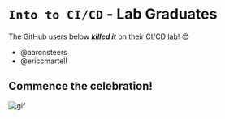# `Into to CI/CD` - Lab Graduates

The GitHub users below ***killed it*** on their [CI/CD lab](intro.md)! 😎

[//]: # (Add your username below, in alphabetical order to prevent conflicts and duplication.)

- @aaronsteers
- @ericcmartell

## Commence the celebration!

[//]: # (Psst - feel free to add more art or GIFs here if you are so inclined!)

![gif](resources/congrats01.gif)
